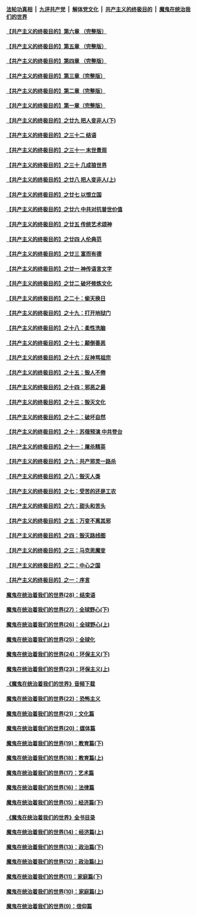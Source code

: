 ####  [法轮功真相](../../../../basic/blob/master/README.md?t=06280631) &nbsp;|&nbsp; [九评共产党](../../../../9ping.md/blob/master/README.md?t=06280631) &nbsp;|&nbsp; [解体党文化](../../../../jtdwh.md/blob/master/README.md?t=06280631)  &nbsp;|&nbsp; [共产主义的终极目的](../../../../gczydzjmd.md/blob/master/README.md?t=06280631) &nbsp;|&nbsp; [魔鬼在统治我们的世界](../../../../mgztzwmdsj.md/blob/master/README.md?t=06280631) 

#### [【共产主义的终极目的】第六章 （完整版）](../pages/nsc422/n11428913.md?t=06280631) 

#### [【共产主义的终极目的】第五章 （完整版）](../pages/nsc422/n11428912.md?t=06280631) 

#### [【共产主义的终极目的】第四章 （完整版）](../pages/nsc422/n11428907.md?t=06280631) 

#### [【共产主义的终极目的】第三章（完整版）](../pages/nsc422/n11428848.md?t=06280631) 

#### [【共产主义的终极目的】第二章（完整版）](../pages/nsc422/n11428831.md?t=06280631) 

#### [【共产主义的终极目的】第一章（完整版）](../pages/nsc422/n11417651.md?t=06280631) 

#### [【共产主义的终极目的】之廿九 把人变非人(下)](../pages/nsc422/n11344140.md?t=06280631) 

#### [【共产主义的终极目的】之三十二 结语](../pages/nsc422/n11360535.md?t=06280631) 

#### [【共产主义的终极目的】之三十一 末世景观](../pages/nsc422/n11351129.md?t=06280631) 

#### [【共产主义的终极目的】之三十 几成狼世界](../pages/nsc422/n11348280.md?t=06280631) 

#### [【共产主义的终极目的】之廿八 把人变非人(上)](../pages/nsc422/n11340492.md?t=06280631) 

#### [【共产主义的终极目的】之廿七 以恨立国](../pages/nsc422/n11336944.md?t=06280631) 

#### [【共产主义的终极目的】之廿六 中共对抗普世价值](../pages/nsc422/n11324785.md?t=06280631) 

#### [【共产主义的终极目的】之廿五 传统艺术颂神](../pages/nsc422/n11296396.md?t=06280631) 

#### [【共产主义的终极目的】之廿四 人伦典范](../pages/nsc422/n11296397.md?t=06280631) 

#### [【共产主义的终极目的】之廿三 富而有德](../pages/nsc422/n11283598.md?t=06280631) 

#### [【共产主义的终极目的】之廿一 神传语言文字](../pages/nsc422/n11263265.md?t=06280631) 

#### [【共产主义的终极目的】之廿二 破坏修炼文化](../pages/nsc422/n11245728.md?t=06280631) 

#### [【共产主义的终极目的】之二十：偷天换日](../pages/nsc422/n11238846.md?t=06280631) 

#### [【共产主义的终极目的】之十九：打开地狱门](../pages/nsc422/n11206376.md?t=06280631) 

#### [【共产主义的终极目的】之十八：柔性洗脑](../pages/nsc422/n11199994.md?t=06280631) 

#### [【共产主义的终极目的】之十七：颠倒善恶](../pages/nsc422/n11179782.md?t=06280631) 

#### [【共产主义的终极目的】之十六：反神骂祖宗](../pages/nsc422/n11166798.md?t=06280631) 

#### [【共产主义的终极目的】之十五：毁人不倦](../pages/nsc422/n11166792.md?t=06280631) 

#### [【共产主义的终极目的】之十四：邪恶之最](../pages/nsc422/n11150249.md?t=06280631) 

#### [【共产主义的终极目的】之十三：毁灭文化](../pages/nsc422/n11135227.md?t=06280631) 

#### [【共产主义的终极目的】之十二：破坏自然](../pages/nsc422/n11135214.md?t=06280631) 

#### [【共产主义的终极目的】之十：苏俄预演 中共登台](../pages/nsc422/n11118424.md?t=06280631) 

#### [【共产主义的终极目的】之十一：屠杀精英](../pages/nsc422/n11118442.md?t=06280631) 

#### [【共产主义的终极目的】之九：共产邪灵一路杀](../pages/nsc422/n11114139.md?t=06280631) 

#### [【共产主义的终极目的】之八：毁灭人类](../pages/nsc422/n11108503.md?t=06280631) 

#### [【共产主义的终极目的】之七：受苦的还是工农](../pages/nsc422/n11101809.md?t=06280631) 

#### [【共产主义的终极目的】之六：甜头和苦头](../pages/nsc422/n11096971.md?t=06280631) 

#### [【共产主义的终极目的】之五：万变不离其邪](../pages/nsc422/n11091285.md?t=06280631) 

#### [【共产主义的终极目的】之四：毁灭路线图](../pages/nsc422/n11086284.md?t=06280631) 

#### [【共产主义的终极目的】之三：马克思魔变](../pages/nsc422/n11061941.md?t=06280631) 

#### [【共产主义的终极目的】之二：中心之国](../pages/nsc422/n11047728.md?t=06280631) 

#### [【共产主义的终极目的】之一：序言](../pages/nsc422/n11086077.md?t=06280631) 

#### [魔鬼在统治着我们的世界(28)：结束语](../pages/nsc422/n10936246.md?t=06280631) 

#### [魔鬼在统治着我们的世界(27)：全球野心(下)](../pages/nsc422/n10928319.md?t=06280631) 

#### [魔鬼在统治着我们的世界(26)：全球野心(上)](../pages/nsc422/n10900318.md?t=06280631) 

#### [魔鬼在统治着我们的世界(25)：全球化](../pages/nsc422/n10788205.md?t=06280631) 

#### [魔鬼在统治着我们的世界(24)：环保主义(下)](../pages/nsc422/n10695307.md?t=06280631) 

#### [魔鬼在统治着我们的世界(23)：环保主义(上)](../pages/nsc422/n10688613.md?t=06280631) 

#### [《魔鬼在统治着我们的世界》音频下载](../pages/nsc422/n10635553.md?t=06280631) 

#### [魔鬼在统治着我们的世界(22)：恐怖主义](../pages/nsc422/n10614727.md?t=06280631) 

#### [魔鬼在统治着我们的世界(21)：文化篇](../pages/nsc422/n10597706.md?t=06280631) 

#### [魔鬼在统治着我们的世界(20)：媒体篇](../pages/nsc422/n10586579.md?t=06280631) 

#### [魔鬼在统治着我们的世界(19)：教育篇(下)](../pages/nsc422/n10564808.md?t=06280631) 

#### [魔鬼在统治着我们的世界(18)：教育篇(上)](../pages/nsc422/n10526970.md?t=06280631) 

#### [魔鬼在统治着我们的世界(17)：艺术篇](../pages/nsc422/n10499093.md?t=06280631) 

#### [魔鬼在统治着我们的世界(16)：法律篇](../pages/nsc422/n10485969.md?t=06280631) 

#### [魔鬼在统治着我们的世界(15)：经济篇(下)](../pages/nsc422/n10469975.md?t=06280631) 

#### [《魔鬼在统治着我们的世界》全书目录](../pages/nsc422/n10464261.md?t=06280631) 

#### [魔鬼在统治着我们的世界(14)：经济篇(上)](../pages/nsc422/n10457370.md?t=06280631) 

#### [魔鬼在统治着我们的世界(13)：政治篇(下)](../pages/nsc422/n10448270.md?t=06280631) 

#### [魔鬼在统治着我们的世界(12)：政治篇(上)](../pages/nsc422/n10444576.md?t=06280631) 

#### [魔鬼在统治着我们的世界(11)：家庭篇(下)](../pages/nsc422/n10440961.md?t=06280631) 

#### [魔鬼在统治着我们的世界(10)：家庭篇(上)](../pages/nsc422/n10435448.md?t=06280631) 

#### [魔鬼在统治着我们的世界(9)：信仰篇](../pages/nsc422/n10432159.md?t=06280631) 

